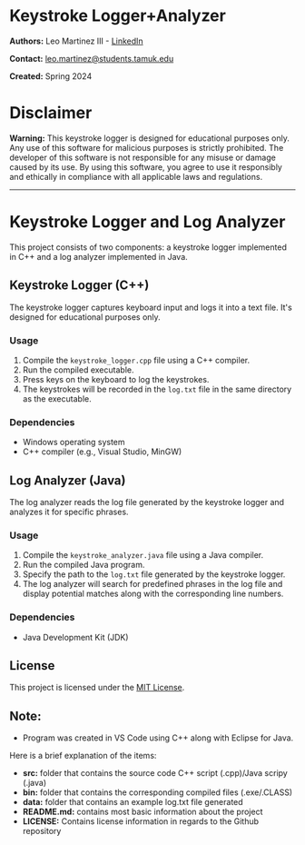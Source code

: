 # Keystroke Logger+Analyzer

**Authors:** Leo Martinez III - [LinkedIn](https://www.linkedin.com/in/leo-martinez-iii/)

**Contact:** [leo.martinez@students.tamuk.edu](mailto:leo.martinez@students.tamuk.edu)

**Created:** Spring 2024

# Disclaimer

**Warning:** This keystroke logger is designed for educational purposes only. Any use of this software for malicious purposes is strictly prohibited. The developer of this software is not responsible for any misuse or damage caused by its use. By using this software, you agree to use it responsibly and ethically in compliance with all applicable laws and regulations.

---

# Keystroke Logger and Log Analyzer

This project consists of two components: a keystroke logger implemented in C++ and a log analyzer implemented in Java.

## Keystroke Logger (C++)

The keystroke logger captures keyboard input and logs it into a text file. It's designed for educational purposes only.

### Usage

1. Compile the `keystroke_logger.cpp` file using a C++ compiler.
2. Run the compiled executable.
3. Press keys on the keyboard to log the keystrokes.
4. The keystrokes will be recorded in the `log.txt` file in the same directory as the executable.

### Dependencies

- Windows operating system
- C++ compiler (e.g., Visual Studio, MinGW)

## Log Analyzer (Java)

The log analyzer reads the log file generated by the keystroke logger and analyzes it for specific phrases.

### Usage

1. Compile the `keystroke_analyzer.java` file using a Java compiler.
2. Run the compiled Java program.
3. Specify the path to the `log.txt` file generated by the keystroke logger.
4. The log analyzer will search for predefined phrases in the log file and display potential matches along with the corresponding line numbers.

### Dependencies

- Java Development Kit (JDK)

## License

This project is licensed under the [MIT License](LICENSE).

## Note:

- Program was created in VS Code using C++ along with Eclipse for Java.

Here is a brief explanation of the items:
- **src:** folder that contains the source code C++ script (.cpp)/Java scripy (.java)
- **bin:** folder that contains the corresponding compiled files (.exe/.CLASS)
- **data:** folder that contains an example log.txt file generated
- **README.md:** contains most basic information about the project
- **LICENSE:** Contains license information in regards to the Github repository
